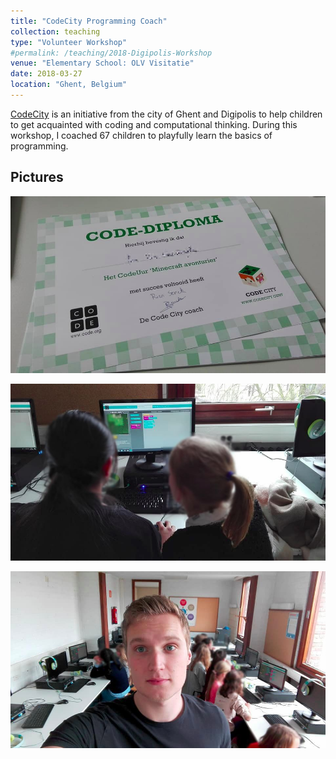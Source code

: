 ```yaml
---
title: "CodeCity Programming Coach"
collection: teaching
type: "Volunteer Workshop"
#permalink: /teaching/2018-Digipolis-Workshop
venue: "Elementary School: OLV Visitatie"
date: 2018-03-27
location: "Ghent, Belgium"
---
```


[CodeCity](https://www.codecity.gent/over-codecity) is an initiative from the city of Ghent and Digipolis to help children to get acquainted with coding and computational thinking. During this workshop, I coached 67 children to playfully learn the basics of programming. 

## Pictures

![CodeCity-Diploma](https://github.com/riensonck/riensonck.github.io/blob/master/images/Digipolis-Diploma-blur.jpg)

![Playful-Learning](https://github.com/riensonck/riensonck.github.io/blob/master/images/Digipolis-blur2.jpg)

![Classroom](https://github.com/riensonck/riensonck.github.io/blob/master/images/Digipolis-blur1.jpg)
